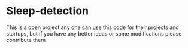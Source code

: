 # Sleep-detection
This is a open project any one can use this code for their projects and startups, but if you have any better ideas or some modifications please contribute them
